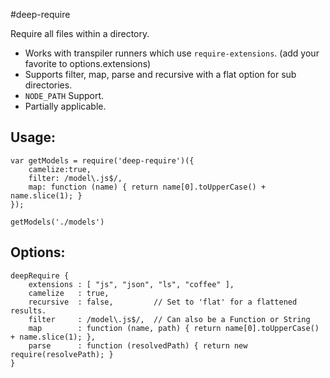 #deep-require

Require all files within a directory.

- Works with transpiler runners which use `require-extensions`. (add your favorite to options.extensions)
- Supports filter, map, parse and recursive with a flat option for sub directories.
- `NODE_PATH` Support.
- Partially applicable.

## Usage:

    var getModels = require('deep-require')({
        camelize:true,
        filter: /model\.js$/,
        map: function (name) { return name[0].toUpperCase() + name.slice(1); }
    });

    getModels('./models')


## Options:

    deepRequire {
        extensions : [ "js", "json", "ls", "coffee" ],
        camelize   : true,
        recursive  : false,         // Set to 'flat' for a flattened results.
        filter     : /model\.js$/,  // Can also be a Function or String
        map        : function (name, path) { return name[0].toUpperCase() + name.slice(1); },
        parse      : function (resolvedPath) { return new require(resolvePath); }
    }
